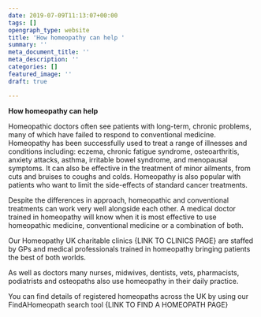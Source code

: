 ```yaml
---
date: 2019-07-09T11:13:07+00:00
tags: []
opengraph_type: website
title: 'How homeopathy can help '
summary: ''
meta_document_title: ''
meta_description: ''
categories: []
featured_image: ''
draft: true

---
```

**How homeopathy can help**

Homeopathic doctors often see patients with long-term, chronic problems, many of which have failed to respond to conventional medicine. Homeopathy has been successfully used to treat a range of illnesses and conditions including: eczema, chronic fatigue syndrome, osteoarthritis, anxiety attacks, asthma, irritable bowel syndrome, and menopausal symptoms. It can also be effective in the treatment of minor ailments, from cuts and bruises to coughs and colds. Homeopathy is also popular with patients who want to limit the side-effects of standard cancer treatments.

Despite the differences in approach, homeopathic and conventional treatments can work very well alongside each other. A medical doctor trained in homeopathy will know when it is most effective to use homeopathic medicine, conventional medicine or a combination of both. 

Our Homeopathy UK charitable clinics {LINK TO CLINICS PAGE} are staffed by GPs and medical professionals trained in homeopathy bringing patients the best of both worlds. 

As well as doctors  many nurses, midwives, dentists, vets, pharmacists, podiatrists and osteopaths also use homeopathy in their daily practice.

You can find details of registered homeopaths across the UK by using our FindAHomeopath search tool {LINK TO FIND A HOMEOPATH PAGE}